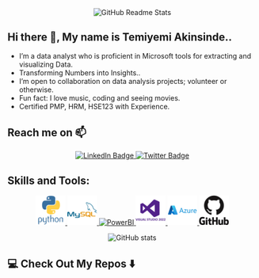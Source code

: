 <p align="center">
 <img width="100px" src="https://res.cloudinary.com/anuraghazra/image/upload/v1594908242/logo_ccswme.svg" align="center" alt="GitHub Readme Stats" /></p>



## Hi there 👋, My name is Temiyemi Akinsinde..
- I’m a data analyst who is proficient in Microsoft tools for extracting and visualizing Data.
- Transforming Numbers into Insights..
- I’m open to collaboration on data analysis projects; volunteer or otherwise.
- Fun fact: I love music, coding and seeing movies.
- Certified PMP, HRM, HSE123 with Experience.

## Reach me on 📫</h2>
<p align="center">
  <a href="https://www.linkedin.com/temitope1456/">
    <img src="https://img.shields.io/badge/LinkedIn-blue?style=for-the-badge&logo=linkedin&logoColor=white" alt="LinkedIn Badge"/>
  </a>
    <a href="https://twitter.com/Michael11165200?t=R4m6NEKUHGhOsVry6ra9TA&s=09">
    <img src="https://img.shields.io/badge/Twitter-blue?style=for-the-badge&logo=twitter&logoColor=white" alt="Twitter Badge"/>
  </a>
</p>

## Skills and Tools:</h2> <div>
<p align="center">
  <a href="https://www.python.org/" target="_blank" rel="noreferrer"> <img src="https://github.com/devicons/devicon/blob/master/icons/python/python-original-wordmark.svg" title="Python" alt="Python" width="60" height="60"/> </a> 
 <a href="https://www.mysql.com/" target="_blank" rel="noreferrer"> <img src="https://github.com/devicons/devicon/blob/master/icons/mysql/mysql-original-wordmark.svg" title="MySQL"  alt="MySQL" width="60" height="60"/> </a>
  <a href="https://www.microsoft.com/en-us/download/details.aspx?id=58494" target="_blank" rel="noreferrer"> <img src="https://github.com/microsoft/PowerBI-Icons/blob/main/PNG/Desktop.png" title="PowerBI" alt="PowerBI" width="60" height="60"/> </a>
  <a href="https://visualstudio.microsoft.com/" target="_blank" rel="noreferrer"> <img src="https://github.com/devicons/devicon/blob/master/icons/visualstudio/visualstudio-plain-wordmark.svg" title="VisualStudio" alt="VisuaStudio" width="60" height="60"/> </a> 
  <a href="https://azure.microsoft.com/en-us/" target="_blank" rel="noreferrer"> <img src="https://github.com/devicons/devicon/blob/master/icons/azure/azure-original-wordmark.svg" title="Azure" alt="Azure" width="60" height="60"/> </a>
  <a href="https://github.com/" target="_blank" rel="noreferrer"> <img src="https://github.com/devicons/devicon/blob/master/icons/github/github-original-wordmark.svg" title="Github" alt="Github" width="60" height="60"/> </a>

<div align="center">
   
  ![GitHub stats](https://github-readme-stats.vercel.app/api?username=Temitope1456&show_icons=true&count_private=true)  

</div>

## 💻 Check Out My Repos ⬇️ </h2> 
<!---
github/temitope1456 is a ✨ special ✨ repository because its `README.md` (this file) appears on your GitHub profile.
--->

